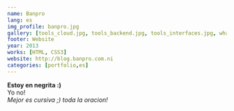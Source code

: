 ```yaml
---
name: Banpro
lang: es
img_profile: banpro.jpg
gallery: [tools_cloud.jpg, tools_backend.jpg, tools_interfaces.jpg, what_we_do.jpg]
footer: Website
year: 2013
works: [HTML, CSS3]
website: http://blog.banpro.com.ni
categories: [portfolio,es]
---
```

<strong>Estoy en negrita :)</strong><br />Yo no!<br />
<em>Mejor es cursiva ;)</em><i>  toda la oracion!</i>